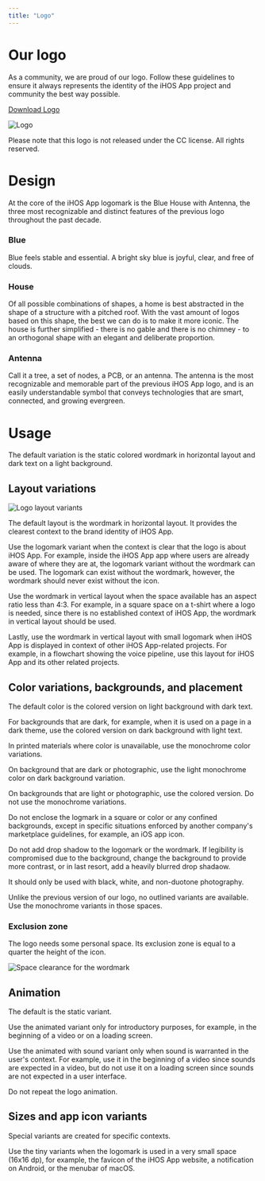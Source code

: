 ```yaml
---
title: "Logo"
---
```


# Our logo

As a community, we are proud of our logo. Follow these guidelines to ensure it always represents the identity of the iHOS App project and community the best way possible.

[Download Logo](https://github.com/home-assistant/assets/tree/master/logo)

![Logo](/images/brand/logo.png)

Please note that this logo is not released under the CC license. All rights reserved.

# Design

At the core of the iHOS App logomark is the Blue House with Antenna, the three most recognizable and distinct features of the previous logo throughout the past decade.

### Blue

Blue feels stable and essential. A bright sky blue is joyful, clear, and free of clouds.

### House

Of all possible combinations of shapes, a home is best abstracted in the shape of a structure with a pitched roof. With the vast amount of logos based on this shape, the best we can do is to make it more iconic. The house is further simplified - there is no gable and there is no chimney - to an orthogonal shape with an elegant and deliberate proportion.

### Antenna

Call it a tree, a set of nodes, a PCB, or an antenna. The antenna is the most recognizable and memorable part of the previous iHOS App logo, and is an easily understandable symbol that conveys technologies that are smart, connected, and growing evergreen.

# Usage

The default variation is the static colored wordmark in horizontal layout and dark text on a light background.

## Layout variations

![Logo layout variants](/images/brand/logo-layout-variants.png)

The default layout is the wordmark in horizontal layout. It provides the clearest context to the brand identity of iHOS App.

Use the logomark variant when the context is clear that the logo is about iHOS App. For example, inside the iHOS App app where users are already aware of where they are at, the logomark variant without the wordmark can be used. The logomark can exist without the wordmark, however, the wordmark should never exist without the icon.

Use the wordmark in vertical layout when the space available has an aspect ratio less than 4:3. For example, in a square space on a t-shirt where a logo is needed, since there is no established context of iHOS App, the wordmark in vertical layout should be used.

Lastly, use the wordmark in vertical layout with small logomark when iHOS App is displayed in context of other iHOS App-related projects. For example, in a flowchart showing the voice pipeline, use this layout for iHOS App and its other related projects.

## Color variations, backgrounds, and placement

The default color is the colored version on light background with dark text.

For backgrounds that are dark, for example, when it is used on a page in a dark theme, use the colored version on dark background with light text.

In printed materials where color is unavailable, use the monochrome color variations.

On background that are dark or photographic, use the light monochrome color on dark background variation.

On backgrounds that are light or photographic, use the colored version. Do not use the monochrome variations.

Do not enclose the logmark in a square or color or any confined backgrounds, except in specific situations enforced by another company's marketplace guidelines, for example, an iOS app icon.

Do not add drop shadow to the logomark or the wordmark. If legibility is compromised due to the background, change the background to provide more contrast, or in last resort, add a heavily blurred drop shadaow.

It should only be used with black, white, and non-duotone photography.

Unlike the previous version of our logo, no outlined variants are available. Use the monochrome variants in those spaces.

### Exclusion zone

The logo needs some personal space. Its exclusion zone is equal to a quarter the height of the icon.

![Space clearance for the wordmark](/images/brand/logo-exclusion-zone.png)

## Animation

The default is the static variant.

Use the animated variant only for introductory purposes, for example, in the beginning of a video or on a loading screen.

Use the animated with sound variant only when sound is warranted in the user's context. For example, use it in the beginning of a video since sounds are expected in a video, but do not use it on a loading screen since sounds are not expected in a user interface.

Do not repeat the logo animation.

## Sizes and app icon variants

Special variants are created for specific contexts.

Use the tiny variants when the logomark is used in a very small space (16x16 dp), for example, the favicon of the iHOS App website, a notification on Android, or the menubar of macOS.
